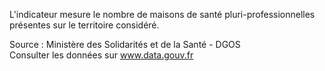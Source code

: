 <p>
L'indicateur mesure le nombre de maisons de santé pluri-professionnelles présentes sur le territoire considéré.
</p>
<p class="font-italic body-2">Source : Ministère des Solidarités et de la Santé - DGOS <br> Consulter les données sur <a target="_blank" href="https://www.data.gouv.fr/fr/datasets/barometre-des-resultats-de-laction-publique/">www.data.gouv.fr</a></p>
